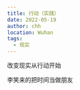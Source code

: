 ```yaml
---
title: 行动（实践）
date: 2022-05-19
author: chh
location: Wuhan
tags:
  - 现实
---
```


改变现实从行动开始

李笑来的把时间当做朋友